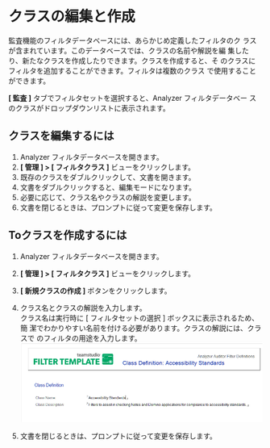 # クラスの編集と作成

監査機能のフィルタデータベースには、あらかじめ定義したフィルタのク ラスが含まれています。このデータベースでは、クラスの名前や解説を編 集したり、新たなクラスを作成したりできます。クラスを作成すると、そ のクラスにフィルタを追加することができます。フィルタは複数のクラス で使用することができます。

**[ 監査 ]** タブでフィルタセットを選択すると、Analyzer フィルタデータベー スのクラスがドロップダウンリストに表示されます。

## クラスを編集するには
1. Analyzer フィルタデータベースを開きます。
2. **[ 管理 ] > [ フィルタクラス ]** ビューをクリックします。
3. 既存のクラスをダブルクリックして、文書を開きます。
4. 文書をダブルクリックすると、編集モードになります。
5. 必要に応じて、クラス名やクラスの解説を変更します。
6. 文書を閉じるときは、プロンプトに従って変更を保存します。

## Toクラスを作成するには
1. Analyzer フィルタデータベースを開きます。
2. **[ 管理 ] > [ フィルタクラス ]** ビューをクリックします。
3. **[ 新規クラスの作成 ]**  ボタンをクリックします。
4. クラス名とクラスの解説を入力します。  
   クラス名は実行時に [ フィルタセットの選択 ] ボックスに表示されるため、簡 潔でわかりやすい名前を付ける必要があります。クラスの解説には、クラスで のフィルタの用途を入力します。  
   ![Class Definition](img/filtersclasses.png)
 
5. 文書を閉じるときは、プロンプトに従って変更を保存します。